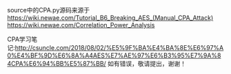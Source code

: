 source中的CPA.py源码来源于
https://wiki.newae.com/Tutorial_B6_Breaking_AES_(Manual_CPA_Attack)
https://wiki.newae.com/Correlation_Power_Analysis

CPA学习笔记:http://csuncle.com/2018/08/02/%E5%9F%BA%E4%BA%8E%E6%97%A0%E4%BF%9D%E6%8A%A4AES%E7%AE%97%E6%B3%95%E7%9A%84CPA%E6%94%BB%E5%87%BB/
如有错误，敬请提出，谢谢！